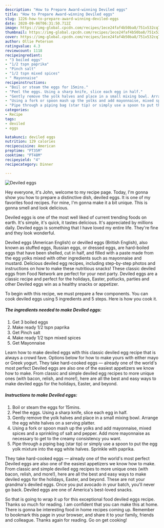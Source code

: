 ```yaml
---
description: "How to Prepare Award-winning Deviled eggs"
title: "How to Prepare Award-winning Deviled eggs"
slug: 1226-how-to-prepare-award-winning-deviled-eggs
date: 2020-09-06T06:31:50.712Z
image: https://img-global.cpcdn.com/recipes/1ece24faf4b50ba8/751x532cq70/deviled-eggs-recipe-main-photo.jpg
thumbnail: https://img-global.cpcdn.com/recipes/1ece24faf4b50ba8/751x532cq70/deviled-eggs-recipe-main-photo.jpg
cover: https://img-global.cpcdn.com/recipes/1ece24faf4b50ba8/751x532cq70/deviled-eggs-recipe-main-photo.jpg
author: Ollie Peterson
ratingvalue: 4.3
reviewcount: 1118
recipeingredient:
- "3 boiled eggs"
- "1/2 tspn paprika"
- "Pinch salt"
- "1/2 tspn mixed spices"
- " Mayonnaise"
recipeinstructions:
- "Boil or steam the eggs for 15mins."
- "Peel the eggs. Using a sharp knife, slice each egg in half."
- "Gently remove the yolk halves and place in a small mixing bowl. Arrange the egg white halves on a serving platter."
- "Using a fork or spoon mash up the yolks and add mayonnaise, mixed spices and a sprinkling of salt and pepper. Add more mayonnaise as necessary to get to the creamy consistency you want."
- "Pipe through a piping bag (star tip) or simply use a spoon to put the egg yolk mixture into the egg white halves. Sprinkle with paprika."
categories:
- Recipe
tags:
- deviled
- eggs

katakunci: deviled eggs 
nutrition: 129 calories
recipecuisine: American
preptime: "PT35M"
cooktime: "PT48M"
recipeyield: "4"
recipecategory: Dinner

---
```



![Deviled eggs](https://img-global.cpcdn.com/recipes/1ece24faf4b50ba8/751x532cq70/deviled-eggs-recipe-main-photo.jpg)

Hey everyone, it's John, welcome to my recipe page. Today, I'm gonna show you how to prepare a distinctive dish, deviled eggs. It is one of my favorites food recipes. For mine, I'm gonna make it a bit unique. This is gonna smell and look delicious.

Deviled eggs is one of the most well liked of current trending foods on earth. It's simple, it's quick, it tastes delicious. It's appreciated by millions daily. Deviled eggs is something that I have loved my entire life. They're fine and they look wonderful.

Deviled eggs (American English) or devilled eggs (British English), also known as stuffed eggs, Russian eggs, or dressed eggs, are hard-boiled eggs that have been shelled, cut in half, and filled with a paste made from the egg yolks mixed with other ingredients such as mayonnaise and mustard. Delicious deviled egg recipes, including step-by-step photos and instructions on how to make these nutritious snacks! These classic deviled eggs from Food Network are perfect for your next party. Deviled eggs are a classic recipe and perfect for the holidays, Easter, potlucks, parties and other Deviled eggs win as a healthy snacks or appetizer.


To begin with this recipe, we must prepare a few components. You can cook deviled eggs using 5 ingredients and 5 steps. Here is how you cook it.

<!--inarticleads1-->

##### The ingredients needed to make Deviled eggs:

1. Get 3 boiled eggs
1. Make ready 1/2 tspn paprika
1. Get Pinch salt
1. Make ready 1/2 tspn mixed spices
1. Get  Mayonnaise


Learn how to make deviled eggs with this classic deviled egg recipe that is always a crowd fave. Options below for how to make yours with either mayo or Greek yogurt. They take hard-cooked eggs — already one of the world&#39;s most perfect Deviled eggs are also one of the easiest appetizers we know how to make. From classic and simple deviled egg recipes to more unique ones (with bacon, relish, and more!), here are all the best and easy ways to make deviled eggs for the holidays, Easter, and beyond. 

<!--inarticleads2-->

##### Instructions to make Deviled eggs:

1. Boil or steam the eggs for 15mins.
1. Peel the eggs. Using a sharp knife, slice each egg in half.
1. Gently remove the yolk halves and place in a small mixing bowl. Arrange the egg white halves on a serving platter.
1. Using a fork or spoon mash up the yolks and add mayonnaise, mixed spices and a sprinkling of salt and pepper. Add more mayonnaise as necessary to get to the creamy consistency you want.
1. Pipe through a piping bag (star tip) or simply use a spoon to put the egg yolk mixture into the egg white halves. Sprinkle with paprika.


They take hard-cooked eggs — already one of the world&#39;s most perfect Deviled eggs are also one of the easiest appetizers we know how to make. From classic and simple deviled egg recipes to more unique ones (with bacon, relish, and more!), here are all the best and easy ways to make deviled eggs for the holidays, Easter, and beyond. These are not your grandma&#39;s deviled eggs. Once you put avocado in your batch, you&#39;ll never go back. Deviled eggs are one of America&#39;s best-loved snacks. 

So that is going to wrap it up for this exceptional food deviled eggs recipe. Thanks so much for reading. I am confident that you can make this at home. There is gonna be interesting food in home recipes coming up. Remember to bookmark this page in your browser, and share it to your family, friends and colleague. Thanks again for reading. Go on get cooking!
